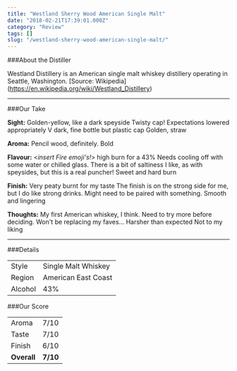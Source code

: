 ```yaml
---
title: "Westland Sherry Wood American Single Malt"
date: "2018-02-21T17:39:01.000Z"
category: "Review"
tags: []
slug: "/westland-sherry-wood-american-single-malt/"
---
```

###About the Distiller



Westland Distillery is an American single malt whiskey distillery operating in Seattle, Washington. [Source: Wikipedia] (https://en.wikipedia.org/wiki/Westland_Distillery)

---

###Our Take

**Sight:**
Golden-yellow, like a dark speyside
Twisty cap! Expectations lowered appropriately
V dark, fine bottle but plastic cap
Golden, straw

**Aroma:** 
Pencil wood, definitely.
Bold

**Flavour:** 
<*insert Fire emoji's!*> high burn for a 43%
Needs cooling off with some water or chilled glass. There is a bit of saltiness I like, as with speysides, but this is a real puncher!
Sweet and hard burn

**Finish:** 
Very peaty burnt for my taste
The finish is on the strong side for me, but I do like strong drinks. Might need to be paired with something.
Smooth and lingering

**Thoughts:**
My first American whiskey, I think. Need to try more before deciding. Won't be replacing my faves...
Harsher than expected
Not to my liking

---

###Details
<table>  
<tr>  
<td class="grey">Style</td><td>Single Malt Whiskey</td>  
</tr>  
<tr>  
<td class="grey">Region</td><td>American East Coast</td>  
</tr>  
<tr>  
<td class="grey">Alcohol</td><td>43%</td>  
</tr>  
</table>


###Our Score
<table class="score-table">  
<tr>  
<td class="grey">Aroma</td><td>7/10</td>  
</tr>  
<tr>  
<td class="grey">Taste</td><td>7/10</td>  
</tr>  
<tr>  
<td class="grey">Finish</td><td>6/10</td>  
</tr>  
<tr>  
<td class="grey"><strong>Overall</strong></td><td><strong>7/10</strong></td>  
</tr>  
</table>
    